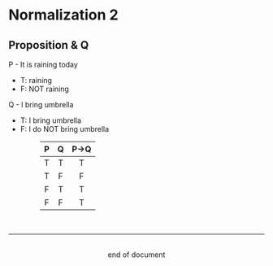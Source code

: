 # Normalization 2

## Proposition & Q
P - It is raining today
- T: raining
- F: NOT raining

Q - I bring umbrella
- T: I bring umbrella
- F: I do NOT bring umbrella

<div style="margin-left: auto; margin-right: auto; width: 380px">

|P|Q|P->Q|
|:--:|:--:|:--:|
|T|T|T|
|T|F|F|
|F|T|T|
|F|F|T|
</div>

<br>

---
<br>
<div style="display:relative; text-align: center;">end of document</div>